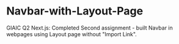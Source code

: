 # Navbar-with-Layout-Page
GIAIC Q2 Next.js: Completed Second assignment - built Navbar in webpages using Layout page without "Import Link".
